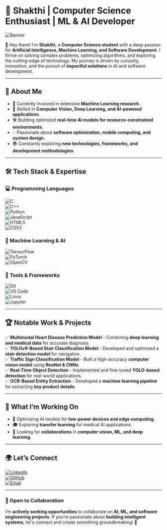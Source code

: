 # 🚀 Shakthi | Computer Science Enthusiast | ML & AI Developer  

![Banner](https://source.unsplash.com/1600x500/?technology,coding,AI)  

👋 Hey there! I'm **Shakthi**, a **Computer Science student** with a deep passion for **Artificial Intelligence, Machine Learning, and Software Development**. I thrive on solving complex problems, optimizing algorithms, and exploring the cutting-edge of technology. My journey is driven by curiosity, innovation, and the pursuit of **impactful solutions** in AI and software development.  

---

## 🎯 About Me  

- 🔭 Currently involved in extensive **Machine Learning research**.  
- 🌱 Skilled in **Computer Vision, Deep Learning, and AI-powered applications**.  
- 🛠️ Building optimized **real-time AI models for resource-constrained environments**.  
- 💡 Passionate about **software optimization, mobile computing, and system design**.  
- 📚 Constantly exploring **new technologies, frameworks, and development methodologies**.  

---

## 🛠️ Tech Stack & Expertise  

### 💻 Programming Languages  
![C](https://img.shields.io/badge/C-00599C?style=for-the-badge&logo=c&logoColor=white)  
![C++](https://img.shields.io/badge/C++-00599C?style=for-the-badge&logo=c%2B%2B&logoColor=white)  
![Python](https://img.shields.io/badge/Python-3776AB?style=for-the-badge&logo=python&logoColor=white)  
![JavaScript](https://img.shields.io/badge/JavaScript-F7DF1E?style=for-the-badge&logo=javascript&logoColor=black)  
![HTML5](https://img.shields.io/badge/HTML5-E34F26?style=for-the-badge&logo=html5&logoColor=white)  
![CSS3](https://img.shields.io/badge/CSS3-1572B6?style=for-the-badge&logo=css3&logoColor=white)  

### 🤖 Machine Learning & AI  
![TensorFlow](https://img.shields.io/badge/TensorFlow-FF6F00?style=for-the-badge&logo=tensorflow&logoColor=white)  
![PyTorch](https://img.shields.io/badge/PyTorch-EE4C2C?style=for-the-badge&logo=pytorch&logoColor=white)  
![OpenCV](https://img.shields.io/badge/OpenCV-5C3EE8?style=for-the-badge&logo=opencv&logoColor=white)  

### 🔧 Tools & Frameworks  
![Git](https://img.shields.io/badge/Git-F05032?style=for-the-badge&logo=git&logoColor=white)  
![VS Code](https://img.shields.io/badge/VSCode-007ACC?style=for-the-badge&logo=visual-studio-code&logoColor=white)  
![Linux](https://img.shields.io/badge/Linux-FCC624?style=for-the-badge&logo=linux&logoColor=black)  
![Jupyter](https://img.shields.io/badge/Jupyter-F37626?style=for-the-badge&logo=jupyter&logoColor=white)  

---

## 🏆 Notable Work & Projects  

✅ **Multimodal Heart Disease Prediction Model** - Combining **deep learning and medical data** for accurate diagnosis.  
✅ **YOLOv9-Based Stair Classification Model** - Developed and optimized a **stair detection model** for navigation.  
✅ **Traffic Sign Classification Model** - Built a high-accuracy **computer vision model** using **ResNet & CNNs**.  
✅ **Real-Time Object Detection** - Implemented and fine-tuned **YOLO-based detection** for real-world applications.  
✅ **OCR-Based Entity Extraction** - Developed a **machine learning pipeline** for extracting **key product details**.  

---

## 🚀 What I’m Working On  

- 🔬 Optimizing AI models for **low-power devices and edge computing**.  
- 🎓 Exploring **transfer learning** for medical AI applications.  
- 🤝 Looking for **collaborations** in **computer vision, ML, and deep learning**.  

---

## 🌍 Let’s Connect  

[![LinkedIn](https://img.shields.io/badge/LinkedIn-0077B5?style=for-the-badge&logo=linkedin&logoColor=white)](https://www.linkedin.com/in/s-s-s-c/)  
[![GitHub](https://img.shields.io/badge/GitHub-181717?style=for-the-badge&logo=github&logoColor=white)](https://github.com/)  
[![Email](https://img.shields.io/badge/Email-D14836?style=for-the-badge&logo=gmail&logoColor=white)](mailto:your-email@example.com)  

---

### 🤝 Open to Collaboration  
I’m **actively seeking opportunities** to collaborate on **AI, ML, and software engineering projects**. If you’re passionate about **building intelligent systems**, let's connect and create something groundbreaking! 🚀  
